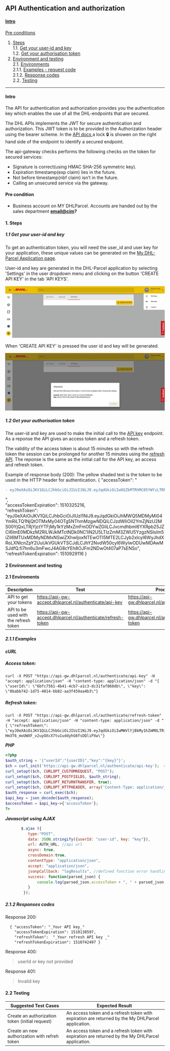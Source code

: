## API Authentication and authorization

#### [Intro](#id-intro)

[Pre conditions](#id-pre)

1. [Steps](#id-steps)<br />
  1.1.  [Get your user-id and key](#id-steps1)<br />
  1.2.  [Get your authorisation token](#id-steps2)<br />
2.  [Environment and testing](#id-env)<br />
  2.1. [Environments](#id-env-tst)<br />
    2.1.1. [Examples - request code](#id-exmp)<br />
    2.1.2. [Response codes](#id-res)<br />
  2.2. [Testing](#id-test)

--------

#### Intro<a id="id-intro"></a>
The API for authentication and authorization provides you the authentication key which enables the use of all the DHL-endpoints that are secured.

The DHL APIs implements the JWT for secure authentication and authorization. This JWT token is to be provided in the Authorization header using the bearer scheme.
In the  [API docs ](https://api-gw.dhlparcel.nl/docs/#/) a lock <span>&#x1F512;</span> is showen on the right hand side of the endpoint to identify a secured endpoint.

The api-gateway checks performs the following checks on the token for secured services:

- Signature is correct(using HMAC SHA-256 symmetric key).
- Expiration timestamp(exp claim) lies in the future.
- Not before timestamp(nbf claim) isn’t in the future.
- Calling an unsecured service via the gateway.

#### Pre condition<a id="id-pre"></a>
- Business account on MY DHLParcel. Accounts are handed out by the sales department __<email@cim>?__

#### 1. Steps <a id="id-steps"></a>

##### 1.1 Get your user-id and key <a id="id-steps1"></a>

To get an authentication token, you will need the user_id and user key for your application, these unique values can be generated on the  [My DHL-Parcel Application page](https://my.dhlparcel.nl).

User-id and key are generated in the DHL-Parcel application by selecting 'Settings' in the user dropdown menu and clicking on the button 'CREATE API KEY' in the tab 'API KEYS'.

![](./images/instellingen.jpg)

When 'CREATE API KEY' is pressed the user id and key will be generated.

![](./images/generated.jpg)

##### 1.2 Get your authorisation token <a id="id-steps2"></a>

The user-id and key are used to make the initial call to the [API key](https://api-gw.dhlparcel.nl/authenticate/api-key) endpoint. As a reponse the API gives an access token and a refresh token.

The validity of the access token is about 15 minutes so with the refresh token the session can be prolonged for another 15 minutes using the [refresh API](https://api-gw.dhlparcel.nl/authenticate/refresh-token). The reponse is the same as the initial call for the API key, an access and refresh token.

Example of response body (200):
The yellow shaded text is the token to be used in the HTTP header for authentication.
{
  "accessToken": "
```diff
- eyJ0eXAiOiJKV1QiLCJhbGciOiJIUzI1NiJ9.eyJqdGkiOiIwOGZkMTRhMC05YWYzLTRkZDMtODU3YS1hNzUyYWY3ZjUyYTciLCJzdWIiOiI2YmZjNzU2MS00YjQxLTRjYjctYTFjMy1kYzMxZmFmODYwZGIiLCJvcmdhbml6YXRpb25JZCI6ImE0MDkzM2RlLWJkMTctNDk0NC1iN2U5LTIzZmM3ZWU5YzgzNSIsIm5iZiI6MTUxMDMyNDMxNSwiZXhwIjoxNTEwMzI1MjE2LCJyb2xlcyI6WyJsYWJlbC1zZXJ2aWNlLkIyWCIsInBpY2t1cC1zZXJ2aWNlLkIyWCJdLCJhY2NvdW50cyI6WyIwODUwMDAwMSJdfQ.D9Zf0hnDXhPXoWar42wzSiZHRKLBYriyKQyj1zERrBw
```
",<br />
  "accessTokenExpiration": 1510325216,<br />
  "refreshToken": "eyJ0eXAiOiJKV1QiLCJhbGciOiJIUzI1NiJ9.eyJqdGkiOiJhMWQ5MDMyMi04YmRiLTQ1NjQtOTMxMy04OTg5NThmMzgwNDQiLCJzdWIiOiI2YmZjNzU2MS00YjQxLTRjYjctYTFjMy1kYzMxZmFmODYwZGIiLCJvcmdhbml6YXRpb25JZCI6ImE0MDkzM2RlLWJkMTctNDk0NC1iN2U5LTIzZmM3ZWU5YzgzNSIsIm5iZiI6MTUxMDMyNDMxNSwiZXhwIjoxNTEwOTI5MTE2LCJyb2xlcyI6WyJhdXRoLXNlcnZpY2UuUkVGUkVTSCJdLCJhY2NvdW50cyI6WyIwODUwMDAwMSJdfQ.fi7hn6u3mFwcJ4AG8cYEh8OJFm2NDwOt407aP7sENSo",<br />
  "refreshTokenExpiration": 1510929116
}

#### 2 Environment and testing<a id="id-env-tst"></a>

#### 2.1 Enviroments <a id="id-env"></a>

Description |  Test  |  Production
----------------- | -------------------- | -------------------------
API to get your tokens| https://api-gw-accept.dhlparcel.nl/authenticate/api-key | https://api-gw.dhlparcel.nl/authenticate/api-key
 API to be used with the refresh token|https://api-gw-accept.dhlparcel.nl/authenticate/refresh-token| https://api-gw.dhlparcel.nl/authenticate/refresh-token

##### 2.1.1 Examples <a id="id-exmp"></a>

***cURL***
##### Access token:
```
curl -X POST "https://api-gw.dhlparcel.nl/authenticate/api-key" -H "accept: application/json" -H "content-type: application/json" -d "{ \"userId\": \"6bfc7561-4b41-4cb7-a1c3-dc31faf860db\", \"key\": \"8babb742-1d75-4014-bb82-aa3f459aa4b3\"}
```

##### Refresh token:
```
curl -X POST "https://api-gw.dhlparcel.nl/authenticate/refresh-token" -H "accept: application/json" -H "content-type: application/json" -d "{ \"refreshToken\": \"eyJ0eXAiOiJKV1QiLCJhbGciOiJIUzI1NiJ9.eyJqdGkiOiIwMWVlYjBkMy1hZmM0LTRiYjEtYTgzZS0wZDkxYzE4ZjVhZDUiLCJzdWIiOiI2YmZjNzU2MS00YjQxLTRjYjctYTFjMy1kYzMxZmFmODYwZGIiLCJvcmdhbml6YXRpb25JZCI6ImE0MDkzM2RlLWJkMTctNDk0NC1iN2U5LTIzZmM3ZWU5YzgzNSIsIm5iZiI6MTUxMDIxMDcxNSwiZXhwIjoxNTEwODE1NTE2LCJyb2xlcyI6WyJhdXRoLXNlcnZpY2UuUkVGUkVTSCJdLCJhY2NvdW50cyI6WyIwODUwMDAwMSJdfQ.y-Hm3T6_moUWXF_v2uyOXcX7tu1uddyhG6fsDQliPXw\"}
```

***PHP***
```php
<?php
$auth_string = '{"userId":"{userID}","key":"{key}"}';
$ch = curl_init('https://api-gw.dhlparcel.nl/authenticate/api-key');  <span style="color:red"> **//test environment**</span>
curl_setopt($ch, CURLOPT_CUSTOMREQUEST, "POST");
curl_setopt($ch, CURLOPT_POSTFIELDS, $auth_string);
curl_setopt($ch, CURLOPT_RETURNTRANSFER, true);
curl_setopt($ch, CURLOPT_HTTPHEADER, array('Content-Type: application/json','Accept: application/json'));
$auth_response = curl_exec($ch);
$api_key = json_decode($auth_response);
$accessToken = $api_key->{'accessToken'};
?>
```

***Javascript*** ***using AJAX***
```Javascript
       $.ajax ({
          type:"POST",
          data: JSON.stringify({userId: "user-id", key: "key"}),
          url: AUTH_URL, //api url
          async: true,
          crossDomain:true,
          contentType: "application/json",
          accept: "application/json",
          jsonpCallback: "logResults", //defined function error handling
          success: function(parsed_json) {
              console.log(parsed_json.accessToken + ", " + parsed_json.refreshToken);
          }
        });
```

##### 2.1.2 Responses codes <a id="id-res"></a>
Response 200:

```
  { "accessToken": "_Your API key_"
    "accessTokenExpiration": 1510138597,
    "refreshToken":  "_Your refresh API key _"
    "refreshTokenExpiration": 1510742497 }
```

Response 400:
>	userId or key not provided

Response 401:
>	Invalid key

#### 2.2 Testing <a id="id-test"></a>

Suggested Test Cases 	| Expected Result
--------------------------  |---------------------------
Create an authorization token (initial request) | An access token and a refresh token with expiration are returned by the My DHLParcel application.
Create an new authorization with refreh token| An access token and a refresh token with expiration are returned by the My DHLParcel application.
